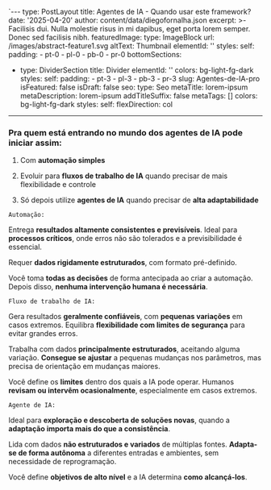 `---
type: PostLayout
title: Agentes de IA - Quando usar este framework?
date: '2025-04-20'
author: content/data/diegofornalha.json
excerpt: >-
  Facilisis dui. Nulla molestie risus in mi dapibus, eget porta lorem semper.
  Donec sed facilisis nibh.
featuredImage:
  type: ImageBlock
  url: /images/abstract-feature1.svg
  altText: Thumbnail
  elementId: ''
  styles:
    self:
      padding:
        - pt-0
        - pl-0
        - pb-0
        - pr-0
bottomSections:
  - type: DividerSection
    title: Divider
    elementId: ''
    colors: bg-light-fg-dark
    styles:
      self:
        padding:
          - pt-3
          - pl-3
          - pb-3
          - pr-3
slug: Agentes-de-IA-pro
isFeatured: false
isDraft: false
seo:
  type: Seo
  metaTitle: lorem-ipsum
  metaDescription: lorem-ipsum
  addTitleSuffix: false
  metaTags: []
colors: bg-light-fg-dark
styles:
  self:
    flexDirection: col
---
### Pra quem está entrando no mundo dos agentes de IA pode iniciar assim:

1.  Com **automação simples**

2.  Evoluir para **fluxos de trabalho de IA** quando precisar de mais flexibilidade e controle

3.  Só depois utilize **agentes de IA** quando precisar de **alta adaptabilidade**

```
Automação: 
```

Entrega **resultados altamente consistentes e previsíveis**. Ideal para **processos críticos**, onde erros não são tolerados e a previsibilidade é essencial.

Requer **dados rigidamente estruturados**, com formato pré-definido.

Você toma **todas as decisões** de forma antecipada ao criar a automação. Depois disso, **nenhuma intervenção humana é necessária**.

```
Fluxo de trabalho de IA: 
```

Gera resultados **geralmente confiáveis**, com **pequenas variações** em casos extremos. Equilibra **flexibilidade com limites de segurança** para evitar grandes erros.

Trabalha com dados **principalmente estruturados**, aceitando alguma variação. **Consegue se ajustar** a pequenas mudanças nos parâmetros, mas precisa de orientação em mudanças maiores.

Você define os **limites** dentro dos quais a IA pode operar. Humanos **revisam ou intervêm ocasionalmente**, especialmente em casos extremos.

```
Agente de IA: 
```

Ideal para **exploração e descoberta de soluções novas**, quando a **adaptação importa mais do que a consistência**.

Lida com dados **não estruturados e variados** de múltiplas fontes. **Adapta-se de forma autônoma** a diferentes entradas e ambientes, sem necessidade de reprogramação.

Você define **objetivos de alto nível** e a IA determina **como alcançá-los**.
